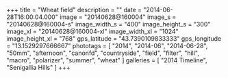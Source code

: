 +++
title = "Wheat field"
description = ""
date = "2014-06-28T16:00:04.000"
image = "20140628@160004"
image_s = "20140628@160004-s"
image_width_s = "400"
image_height_s = "300"
image_xl = "20140628@160004-xl"
image_width_xl = "1024"
image_height_xl = "768"
gps_latitude = "43.7390109833333"
gps_longitude = "13.1529297666667"
phototags = [ "2014", "2014-06", "2014-06-28", "50mm", "afternoon", "canonfd", "countryside", "field", "filter", "hill", "macro", "polarizer", "summer", "wheat" ]
galleries = [ "2014 Timeline", "Senigallia Hills" ]
+++
